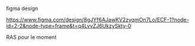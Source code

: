 figma design 

https://www.figma.com/design/8gJYf6AJawKV2zyqmOn7Lo/ECF-1?node-id=2-2&node-type=frame&t=q4LvvZJ6UkzySkty-0

RAS pour le moment